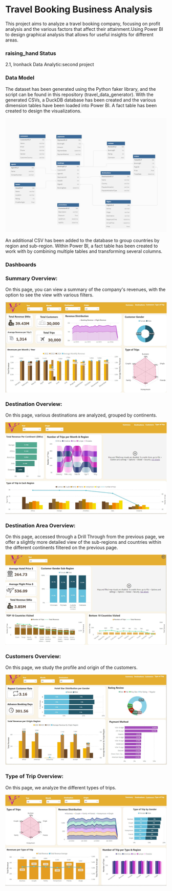 # Travel Booking Business Analysis


This project aims to analyze a travel booking company, focusing on profit analysis and the various factors that affect their attainment.Using Power BI to design graphical analysis that allows for useful insights for different areas.  


### raising_hand **Status**
2.1, Ironhack Data Analytic:second project

### **Data Model**

The dataset has been generated using the Python faker library, and the script can be found in this repository (travel_data_generator). With the generated CSVs, a DuckDB database has been created and the various dimension tables have been loaded into Power BI. A fact table has been created to design the visualizations.

![Image](./Images/logical_data_model.JPG)


An additional CSV has been added to the database to group countries by region and sub-region. Within Power BI, a fact table has been created to work with by combining multiple tables and transforming several columns.

### **Dashboards**

### Summary  Overview:

On this page, you can view a summary of the company's revenues, with the option to see the view with various filters.

![Image](./Images/Summary.JPG)

### Destination Overview:

On this page, various destinations are analyzed, grouped by continents.

![Image](./Images/Destination.JPG)

### Destination Area Overview:

On this page, accessed through a Drill Through from the previous page, we offer a slightly more detailed view of the sub-regions and countries within the different continents filtered on the previous page.

![Image](./Images/Destination_Area.JPG)

### Customers Overview:

On this page, we study the profile and origin of the customers.

![Image](./Images/Customers.JPG)

### Type of Trip Overview:

On this page, we analyze the different types of trips.

![Image](./Images/Type_Trip.JPG)

